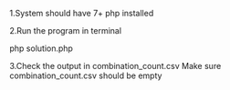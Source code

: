 1.System should have 7+ php installed



2.Run the program in terminal 


php solution.php



3.Check the output in combination_count.csv
Make sure combination_count.csv should be empty 